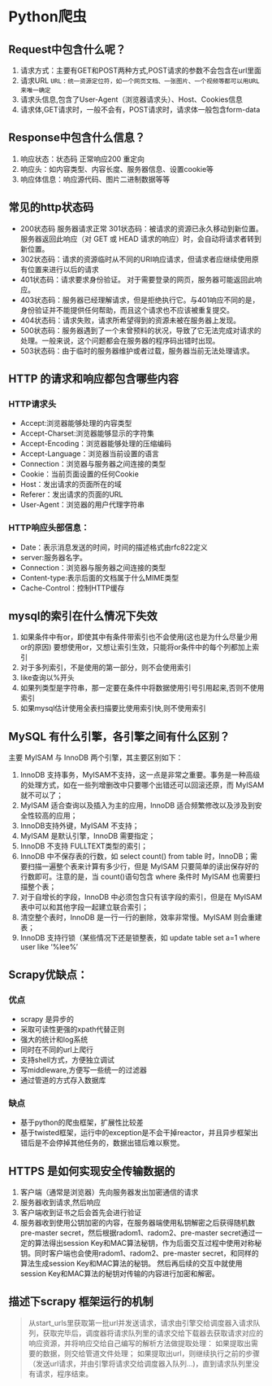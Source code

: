 # Python爬虫

## Request中包含什么呢？
1. 请求方式：主要有GET和POST两种方式,POST请求的参数不会包含在url里面 
2. 请求URL `URL：统一资源定位符，如一个网页文档、一张图片、一个视频等都可以用URL来唯一确定`
3. 请求头信息,包含了User-Agent（浏览器请求头）、Host、Cookies信息
4. 请求体,GET请求时，一般不会有，POST请求时，请求体一般包含form-data

## Response中包含什么信息？
1. 响应状态：状态码 正常响应200 重定向
2. 响应头：如内容类型、内容长度、服务器信息、设置cookie等
3. 响应体信息：响应源代码、图片二进制数据等等

## 常见的http状态码
- 200状态码 服务器请求正常 301状态码：被请求的资源已永久移动到新位置。服务器返回此响应（对 GET 或 HEAD 请求的响应）时，会自动将请求者转到新位置。 
- 302状态码：请求的资源临时从不同的URI响应请求，但请求者应继续使用原有位置来进行以后的请求
- 401状态码：请求要求身份验证。 对于需要登录的网页，服务器可能返回此响应。
- 403状态码：服务器已经理解请求，但是拒绝执行它。与401响应不同的是，身份验证并不能提供任何帮助，而且这个请求也不应该被重复提交。
- 404状态码：请求失败，请求所希望得到的资源未被在服务器上发现。
- 500状态码：服务器遇到了一个未曾预料的状况，导致了它无法完成对请求的处理。一般来说，这个问题都会在服务器的程序码出错时出现。
- 503状态码：由于临时的服务器维护或者过载，服务器当前无法处理请求。

## HTTP 的请求和响应都包含哪些内容
### HTTP请求头 
- Accept:浏览器能够处理的内容类型 
- Accept-Charset:浏览器能够显示的字符集
- Accept-Encoding：浏览器能够处理的压缩编码 
- Accept-Language：浏览器当前设置的语言
- Connection：浏览器与服务器之间连接的类型 
- Cookie：当前页面设置的任何Cookie 
- Host：发出请求的页面所在的域
- Referer：发出请求的页面的URL 
- User-Agent：浏览器的用户代理字符串 
### HTTP响应头部信息：
- Date：表示消息发送的时间，时间的描述格式由rfc822定义 
- server:服务器名字。
- Connection：浏览器与服务器之间连接的类型 
- Content-type:表示后面的文档属于什么MIME类型
- Cache-Control：控制HTTP缓存

## mysql的索引在什么情况下失效
1. 如果条件中有or，即使其中有条件带索引也不会使用(这也是为什么尽量少用or的原因) 要想使用or，又想让索引生效，只能将or条件中的每个列都加上索引
2. 对于多列索引，不是使用的第一部分，则不会使用索引
3. like查询以%开头
4. 如果列类型是字符串，那一定要在条件中将数据使用引号引用起来,否则不使用索引
5. 如果mysql估计使用全表扫描要比使用索引快,则不使用索引

## MySQL 有什么引擎，各引擎之间有什么区别？
主要 MyISAM 与 InnoDB 两个引擎，其主要区别如下：

1. InnoDB 支持事务，MyISAM不支持，这一点是非常之重要。事务是一种高级的处理方式，如在一些列增删改中只要哪个出错还可以回滚还原，而 MyISAM就不可以了；
2. MyISAM 适合查询以及插入为主的应用，InnoDB 适合频繁修改以及涉及到安全性较高的应用； 
3. InnoDB支持外键，MyISAM 不支持； 
4. MyISAM 是默认引擎，InnoDB 需要指定； 
5. InnoDB 不支持 FULLTEXT类型的索引； 
6. InnoDB 中不保存表的行数，如 select count() from table 时，InnoDB；需要扫描一遍整个表来计算有多少行，但是 MyISAM 只要简单的读出保存好的行数即可。注意的是，当 count()语句包含 where 条件时 MyISAM 也需要扫描整个表； 
7. 对于自增长的字段，InnoDB 中必须包含只有该字段的索引，但是在 MyISAM表中可以和其他字段一起建立联合索引； 
8. 清空整个表时，InnoDB 是一行一行的删除，效率非常慢。MyISAM 则会重建表；
9. InnoDB 支持行锁（某些情况下还是锁整表，如 update table set a=1 where user like ‘%lee%’

## Scrapy优缺点：
### 优点
- scrapy 是异步的
- 采取可读性更强的xpath代替正则
- 强大的统计和log系统
- 同时在不同的url上爬行
- 支持shell方式，方便独立调试
- 写middleware,方便写一些统一的过滤器
- 通过管道的方式存入数据库
### 缺点
- 基于python的爬虫框架，扩展性比较差
- 基于twisted框架，运行中的exception是不会干掉reactor，并且异步框架出错后是不会停掉其他任务的，数据出错后难以察觉。

## HTTPS 是如何实现安全传输数据的
1. 客户端（通常是浏览器）先向服务器发出加密通信的请求
2. 服务器收到请求,然后响应
3. 客户端收到证书之后会首先会进行验证
4. 服务器收到使用公钥加密的内容，在服务器端使用私钥解密之后获得随机数pre-master secret，然后根据radom1、radom2、pre-master secret通过一定的算法得出session Key和MAC算法秘钥，作为后面交互过程中使用对称秘钥。同时客户端也会使用radom1、radom2、pre-master secret，和同样的算法生成session Key和MAC算法的秘钥。
然后再后续的交互中就使用session Key和MAC算法的秘钥对传输的内容进行加密和解密。

## 描述下scrapy 框架运行的机制
> 从start_urls里获取第一批url并发送请求，请求由引擎交给调度器入请求队列，获取完毕后，调度器将请求队列里的请求交给下载器去获取请求对应的响应资源，并将响应交给自己编写的解析方法做提取处理：
> 如果提取出需要的数据，则交给管道文件处理；
> 如果提取出url，则继续执行之前的步骤（发送url请求，并由引擎将请求交给调度器入队列…)，直到请求队列里没有请求，程序结束。
